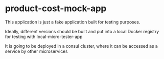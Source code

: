 # product-cost-mock-app

This application is just a fake application built for testing purposes.

Ideally, different versions should be built and put into a local Docker registry for testing with local-micro-tester-app

It is going to be deployed in a consul cluster, where it can be accessed as a service by other microservices